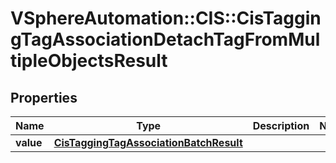 # VSphereAutomation::CIS::CisTaggingTagAssociationDetachTagFromMultipleObjectsResult

## Properties
Name | Type | Description | Notes
------------ | ------------- | ------------- | -------------
**value** | [**CisTaggingTagAssociationBatchResult**](CisTaggingTagAssociationBatchResult.md) |  | 


